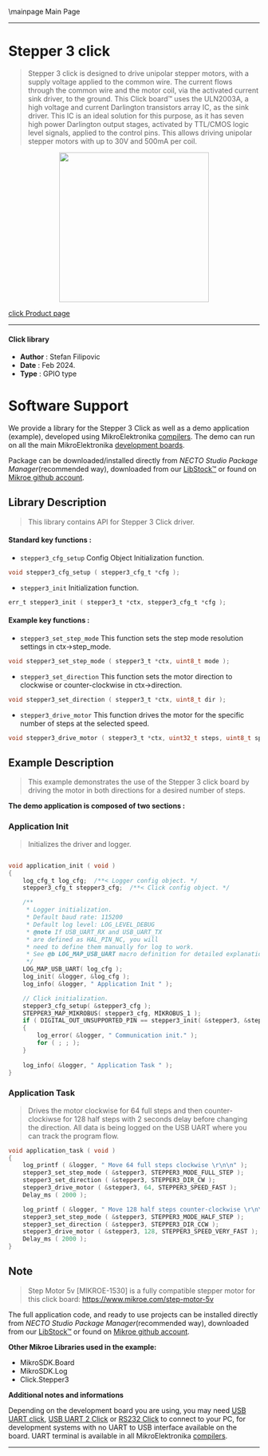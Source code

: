 \mainpage Main Page

---
# Stepper 3 click

> Stepper 3 click is designed to drive unipolar stepper motors, with a supply voltage applied to the common wire. The current flows through the common wire and the motor coil, via the activated current sink driver, to the ground. This Click board™ uses the ULN2003A, a high voltage and current Darlington transistors array IC, as the sink driver. This IC is an ideal solution for this purpose, as it has seven high power Darlington output stages, activated by TTL/CMOS logic level signals, applied to the control pins. This allows driving unipolar stepper motors with up to 30V and 500mA per coil.

<p align="center">
  <img src="https://download.mikroe.com/images/click_for_ide/stepper3_click.png" height=300px>
</p>

[click Product page](https://www.mikroe.com/stepper-3-click)

---


#### Click library

- **Author**        : Stefan Filipovic
- **Date**          : Feb 2024.
- **Type**          : GPIO type


# Software Support

We provide a library for the Stepper 3 Click
as well as a demo application (example), developed using MikroElektronika
[compilers](https://www.mikroe.com/necto-studio).
The demo can run on all the main MikroElektronika [development boards](https://www.mikroe.com/development-boards).

Package can be downloaded/installed directly from *NECTO Studio Package Manager*(recommended way), downloaded from our [LibStock&trade;](https://libstock.mikroe.com) or found on [Mikroe github account](https://github.com/MikroElektronika/mikrosdk_click_v2/tree/master/clicks).

## Library Description

> This library contains API for Stepper 3 Click driver.

#### Standard key functions :

- `stepper3_cfg_setup` Config Object Initialization function.
```c
void stepper3_cfg_setup ( stepper3_cfg_t *cfg );
```

- `stepper3_init` Initialization function.
```c
err_t stepper3_init ( stepper3_t *ctx, stepper3_cfg_t *cfg );
```

#### Example key functions :

- `stepper3_set_step_mode` This function sets the step mode resolution settings in ctx->step_mode.
```c
void stepper3_set_step_mode ( stepper3_t *ctx, uint8_t mode );
```

- `stepper3_set_direction` This function sets the motor direction to clockwise or counter-clockwise in ctx->direction.
```c
void stepper3_set_direction ( stepper3_t *ctx, uint8_t dir );
```

- `stepper3_drive_motor` This function drives the motor for the specific number of steps at the selected speed.
```c
void stepper3_drive_motor ( stepper3_t *ctx, uint32_t steps, uint8_t speed );
```

## Example Description

> This example demonstrates the use of the Stepper 3 click board by driving the motor in both directions for a desired number of steps.

**The demo application is composed of two sections :**

### Application Init

> Initializes the driver and logger.

```c

void application_init ( void )
{
    log_cfg_t log_cfg;  /**< Logger config object. */
    stepper3_cfg_t stepper3_cfg;  /**< Click config object. */

    /** 
     * Logger initialization.
     * Default baud rate: 115200
     * Default log level: LOG_LEVEL_DEBUG
     * @note If USB_UART_RX and USB_UART_TX 
     * are defined as HAL_PIN_NC, you will 
     * need to define them manually for log to work. 
     * See @b LOG_MAP_USB_UART macro definition for detailed explanation.
     */
    LOG_MAP_USB_UART( log_cfg );
    log_init( &logger, &log_cfg );
    log_info( &logger, " Application Init " );

    // Click initialization.
    stepper3_cfg_setup( &stepper3_cfg );
    STEPPER3_MAP_MIKROBUS( stepper3_cfg, MIKROBUS_1 );
    if ( DIGITAL_OUT_UNSUPPORTED_PIN == stepper3_init( &stepper3, &stepper3_cfg ) ) 
    {
        log_error( &logger, " Communication init." );
        for ( ; ; );
    }
    
    log_info( &logger, " Application Task " );
}

```

### Application Task

> Drives the motor clockwise for 64 full steps and then counter-clockiwse for 128 half
steps with 2 seconds delay before changing the direction. All data is being logged on
the USB UART where you can track the program flow.

```c
void application_task ( void )
{
    log_printf ( &logger, " Move 64 full steps clockwise \r\n\n" );
    stepper3_set_step_mode ( &stepper3, STEPPER3_MODE_FULL_STEP );
    stepper3_set_direction ( &stepper3, STEPPER3_DIR_CW );
    stepper3_drive_motor ( &stepper3, 64, STEPPER3_SPEED_FAST );
    Delay_ms ( 2000 );

    log_printf ( &logger, " Move 128 half steps counter-clockwise \r\n\n" );
    stepper3_set_step_mode ( &stepper3, STEPPER3_MODE_HALF_STEP );
    stepper3_set_direction ( &stepper3, STEPPER3_DIR_CCW );
    stepper3_drive_motor ( &stepper3, 128, STEPPER3_SPEED_VERY_FAST );
    Delay_ms ( 2000 );
}
```

## Note

> Step Motor 5v [MIKROE-1530] is a fully compatible stepper motor for this click board: https://www.mikroe.com/step-motor-5v

The full application code, and ready to use projects can be installed directly from *NECTO Studio Package Manager*(recommended way), downloaded from our [LibStock&trade;](https://libstock.mikroe.com) or found on [Mikroe github account](https://github.com/MikroElektronika/mikrosdk_click_v2/tree/master/clicks).

**Other Mikroe Libraries used in the example:**

- MikroSDK.Board
- MikroSDK.Log
- Click.Stepper3

**Additional notes and informations**

Depending on the development board you are using, you may need
[USB UART click](https://www.mikroe.com/usb-uart-click),
[USB UART 2 Click](https://www.mikroe.com/usb-uart-2-click) or
[RS232 Click](https://www.mikroe.com/rs232-click) to connect to your PC, for
development systems with no UART to USB interface available on the board. UART
terminal is available in all MikroElektronika
[compilers](https://shop.mikroe.com/compilers).

---
